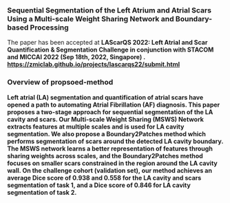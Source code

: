 ### Sequential Segmentation of the Left Atrium and Atrial Scars Using a Multi-scale Weight Sharing Network and Boundary-based Processing
The paper has been accepted at <b> LAScarQS 2022: Left Atrial and Scar Quantification & Segmentation Challenge
in conjunction with STACOM and MICCAI 2022 (Sep 18th, 2022, Singapore) <b>.
  https://zmiclab.github.io/projects/lascarqs22/submit.html
  
  ### Overview of propsoed-method
  Left atrial (LA) segmentation and quantification of atrial
scars have opened a path to automating Atrial Fibrillation (AF) diagnosis. This paper proposes a two-stage approach for sequential segmentation of the LA cavity and scars. Our Multi-scale Weight Sharing (MSWS) Network extracts features at multiple scales and is used for LA cavity segmentation. We also propose a Boundary2Patches method which performs segmentation of scars around the detected LA cavity boundary. The MSWS network learns a better representation of features through sharing weights across scales, and the Boundary2Patches method focuses on smaller scars constrained in the region around the LA cavity wall. On the challenge cohort (validation set), our method achieves an average Dice score of 0.938 and 0.558 for the LA cavity and scars segmentation of task 1, and a Dice score of 0.846 for LA cavity segmentation of task 2. 

